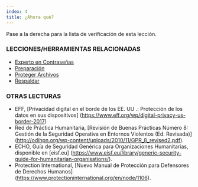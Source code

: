 ```yaml
---
index: 4
title: ¿Ahora qué?
---
```

Pase a la derecha para la lista de verificación de esta lección.

### LECCIONES/HERRAMIENTAS RELACIONADAS

*   [Experto en Contraseñas](umbrella://information/passwords/expert)
*   [Preparación](umbrella://travel/preparation)
*   [Proteger Archivos](umbrella://information/protecting-files)
*   [Respaldar](umbrella://information/backing-up)

### OTRAS LECTURAS

*   EFF, [Privacidad digital en el borde de los EE. UU .: Protección de los datos en sus dispositivos] (https://www.eff.org/wp/digital-privacy-us-border-2017)
*   Red de Práctica Humanitaria, [Revisión de Buenas Prácticas Número 8: Gestión de la Seguridad Operativa en Entornos Violentos (Ed. Revisada)] (http://odihpn.org/wp-content/uploads/2010/11/GPR_8_revised2.pdf).
*   ECHO, Guía de Seguridad Genérica para Organizaciones Humanitarias, disponible en [eisf.eu] (https://www.eisf.eu/library/generic-security-guide-for-humanitarian-organisations/).
*   Protection International, [Nuevo Manual de Protección para Defensores de Derechos Humanos] (https://www.protectioninternational.org/en/node/1106).
